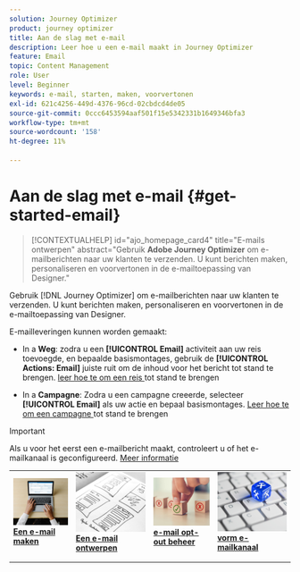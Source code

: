 ```yaml
---
solution: Journey Optimizer
product: journey optimizer
title: Aan de slag met e-mail
description: Leer hoe u een e-mail maakt in Journey Optimizer
feature: Email
topic: Content Management
role: User
level: Beginner
keywords: e-mail, starten, maken, voorvertonen
exl-id: 621c4256-449d-4376-96cd-02cbdcd4de05
source-git-commit: 0ccc6453594aaf501f15e5342331b1649346bfa3
workflow-type: tm+mt
source-wordcount: '158'
ht-degree: 11%

---
```


# Aan de slag met e-mail {#get-started-email}

>[!CONTEXTUALHELP]
>id="ajo_homepage_card4"
>title="E-mails ontwerpen"
>abstract="Gebruik **Adobe Journey Optimizer** om e-mailberichten naar uw klanten te verzenden. U kunt berichten maken, personaliseren en voorvertonen in de e-mailtoepassing van Designer."

Gebruik [!DNL Journey Optimizer] om e-mailberichten naar uw klanten te verzenden. U kunt berichten maken, personaliseren en voorvertonen in de e-mailtoepassing van Designer.

E-mailleveringen kunnen worden gemaakt:

* In a **Weg**: zodra u een **[!UICONTROL Email]** activiteit aan uw reis toevoegde, en bepaalde basismontages, gebruik de **[!UICONTROL Actions: Email]** juiste ruit om de inhoud voor het bericht tot stand te brengen. [ leer hoe te om een reis ](../building-journeys/journey-gs.md) tot stand te brengen

* In a **Campagne**: Zodra u een campagne creeerde, selecteer **[!UICONTROL Email]** als uw actie en bepaal basismontages. [ Leer hoe te om een campagne ](../campaigns/create-campaign.md#configure) tot stand te brengen


>[!IMPORTANT]
>
>Als u voor het eerst een e-mailbericht maakt, controleert u of het e-mailkanaal is geconfigureerd. [Meer informatie](email-settings.md)

<table style="table-layout:fixed"><tr style="border: 0;">
<td>
<a href="create-email.md">
<img alt="Maken" src="../assets/do-not-localize/email-create.jpeg">
</a>
<div><a href="create-email.md"><strong>Een e-mail maken</strong>
</div>
<p>
</td>
<td>
<a href="get-started-email-design.md">
<img alt="Ontwerp" src="../assets/do-not-localize/email-design.jpg">
</a>
<div>
<a href="get-started-email-design.md"><strong>Een e-mail ontwerpen</strong></a>
</div>
<p></td>
<td>
<a href="email-opt-out.md">
<img alt="Uitschakelen" src="../assets/do-not-localize/email-opt-out.jpg">
</a>
<div>
<a href="email-opt-out.md"><strong> e-mail opt-out beheer </strong></a>
</div>
<p>
</td>
<td>
<a href="email-settings.md">
<img alt="Configureren" src="../assets/do-not-localize/email-config.jpg">
</a>
<div>
<a href="email-settings.md"><strong> vorm e-mailkanaal </strong></a>
</div>
<p>
</td>
</tr></table>
